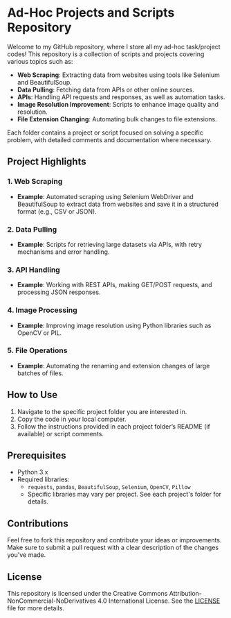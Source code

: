 # Ad-Hoc Projects and Scripts Repository

Welcome to my GitHub repository, where I store all my ad-hoc task/project codes! This repository is a collection of scripts and projects covering various topics such as:

- **Web Scraping**: Extracting data from websites using tools like Selenium and BeautifulSoup.
- **Data Pulling**: Fetching data from APIs or other online sources.
- **APIs**: Handling API requests and responses, as well as automation tasks.
- **Image Resolution Improvement**: Scripts to enhance image quality and resolution.
- **File Extension Changing**: Automating bulk changes to file extensions.

Each folder contains a project or script focused on solving a specific problem, with detailed comments and documentation where necessary.

## Project Highlights

### 1. Web Scraping
- **Example**: Automated scraping using Selenium WebDriver and BeautifulSoup to extract data from websites and save it in a structured format (e.g., CSV or JSON).
  
### 2. Data Pulling
- **Example**: Scripts for retrieving large datasets via APIs, with retry mechanisms and error handling.

### 3. API Handling
- **Example**: Working with REST APIs, making GET/POST requests, and processing JSON responses.

### 4. Image Processing
- **Example**: Improving image resolution using Python libraries such as OpenCV or PIL.

### 5. File Operations
- **Example**: Automating the renaming and extension changes of large batches of files.

## How to Use
1. Navigate to the specific project folder you are interested in.
2. Copy the code in your local computer.
3. Follow the instructions provided in each project folder’s README (if available) or script comments.

## Prerequisites

- Python 3.x
- Required libraries:
  - `requests`, `pandas`, `BeautifulSoup`, `Selenium`, `OpenCV`, `Pillow`
  - Specific libraries may vary per project. See each project's folder for details.

## Contributions

Feel free to fork this repository and contribute your ideas or improvements. Make sure to submit a pull request with a clear description of the changes you've made.

## License

This repository is licensed under the Creative Commons Attribution-NonCommercial-NoDerivatives 4.0 International License. See the [LICENSE](./LICENSE) file for more details.

